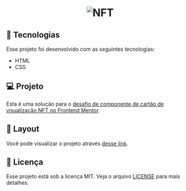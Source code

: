 <h1 align="center">
  <img alt="NFT" title="NFT" src="https://i.ibb.co/JqBQYDn/mobile-design.jpg width="250px" />
</h1>


## 🚀 Tecnologias

Esse projeto foi desenvolvido com as seguintes tecnologias:

- HTML
- CSS


## 💻 Projeto

Esta é uma solução para o [desafio de componente de cartão de visualização NFT no Frontend Mentor](https://www.front//or.io/challenges/nft-preview-card-component-SbdUL_w0U).


## 🔖 Layout

Você pode visualizar o projeto através [desse link](https://desafio-nft.netlify.app/).

## :memo: Licença

Esse projeto está sob a licença MIT. Veja o arquivo [LICENSE](LICENSE.md) para mais detalhes.
